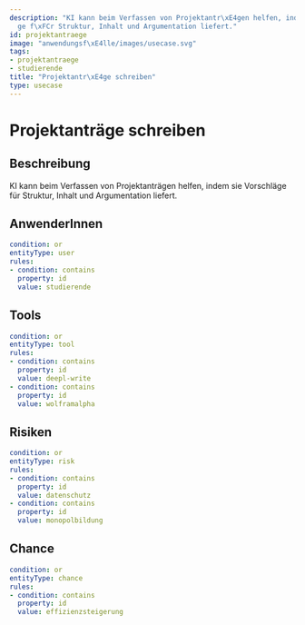 ```yaml
---
description: "KI kann beim Verfassen von Projektantr\xE4gen helfen, indem sie Vorschl\xE4\
  ge f\xFCr Struktur, Inhalt und Argumentation liefert."
id: projektantraege
image: "anwendungsf\xE4lle/images/usecase.svg"
tags:
- projektantraege
- studierende
title: "Projektantr\xE4ge schreiben"
type: usecase
---
```



# Projektanträge schreiben

## Beschreibung

KI kann beim Verfassen von Projektanträgen helfen, indem sie Vorschläge für Struktur, Inhalt und Argumentation liefert.

## AnwenderInnen

```yaml
condition: or
entityType: user
rules:
- condition: contains
  property: id
  value: studierende
```



## Tools

```yaml
condition: or
entityType: tool
rules:
- condition: contains
  property: id
  value: deepl-write
- condition: contains
  property: id
  value: wolframalpha
```



## Risiken

```yaml
condition: or
entityType: risk
rules:
- condition: contains
  property: id
  value: datenschutz
- condition: contains
  property: id
  value: monopolbildung
```



## Chance

```yaml
condition: or
entityType: chance
rules:
- condition: contains
  property: id
  value: effizienzsteigerung
```

